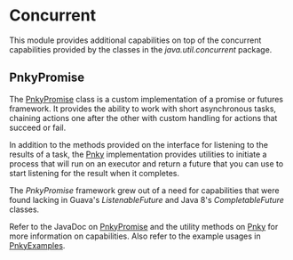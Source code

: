 # Concurrent

This module provides additional capabilities on top of the concurrent capabilities provided by the classes in the *java.util.concurrent* package.

## PnkyPromise

The [PnkyPromise](src/main/java/com/jive/myco/commons/concurrent/PnkyPromise.java) class is a custom implementation of a promise or futures framework. It provides the ability to work with short asynchronous tasks, chaining actions one after the other with custom handling for actions that succeed or fail.

In addition to the methods provided on the interface for listening to the results of a task, the [Pnky](src/main/java/com/jive/myco/commons/concurrent/Pnky.java) implementation provides utilities to initiate a process that will run on an executor and return a future that you can use to start listening for the result when it completes.

The *PnkyPromise* framework grew out of a need for capabilities that were found lacking in Guava's *ListenableFuture* and Java 8's *CompletableFuture* classes.

Refer to the JavaDoc on [PnkyPromise](src/main/java/com/jive/myco/commons/concurrent/PnkyPromise.java) and the utility methods on [Pnky](src/main/java/com/jive/myco/commons/concurrent/Pnky.java) for more information on capabilities. Also refer to the example usages in [PnkyExamples](src/test/java/com/jive/myco/commons/concurrent/PnkyExamples.java).
